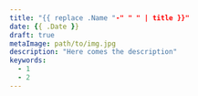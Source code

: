 ```yaml
---
title: "{{ replace .Name "-" " " | title }}"
date: {{ .Date }}
draft: true
metaImage: path/to/img.jpg
description: "Here comes the description"
keywords:
  - 1
  - 2
---
```

